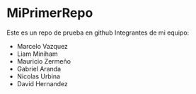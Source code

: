 # MiPrimerRepo
Este es un repo de prueba en github
Integrantes de mi equipo:
- Marcelo Vazquez
- Liam Miniham
- Mauricio Zermeño
- Gabriel Aranda
- Nicolas Urbina
- David Hernandez
